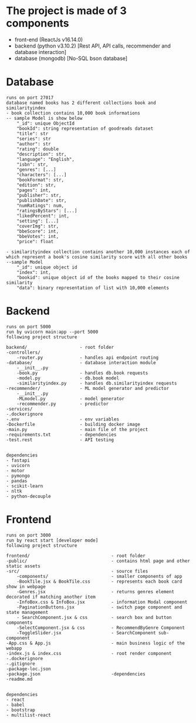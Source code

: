 # The project is made of 3 components
- front-end (ReactJs v16.14.0)
- backend (python v3.10.2) [Rest API, API calls, recommender and database interaction]
- database (mongodb) [No-SQL bson database]


# Database

    runs on port 27017
    database named books has 2 different collections book and similarityindex
    - book collection contains 10,000 book informations
    -- sample Model is show below
        "_id": unique ObjectId
        "bookId": string representation of goodreads dataset
        "title": str
        "series": str
        "author": str
        "rating": double
        "description": str,
        "language": "English",
        "isbn": str,
        "genres": [...]
        "characters": [...]
        "bookFormat": str,
        "edition": str,
        "pages": int,
        "publisher": str,
        "publishDate": str,
        "numRatings": num,
        "ratingsByStars": [...]
        "likedPercent": int,
        "setting": [...]
        "coverImg": str,
        "bbeScore": int,
        "bbeVotes": int,
        "price": float

    - similarityindex collection contains another 10,000 instances each of which represent a book's cosine similarity score with all other books
    --sample Model
        "_id": unique object id
        "index": int,
        "bookid": unique object id of the books mapped to their cosine similarity
        "data": binary representation of list with 10,000 elements


# Backend

    runs on port 5000
    run by uvicorn main:app --port 5000
    following project structure

    backend/                    - root folder
    -controllers/
        -router.py              - handles api endpoint routing
    -database/                  - database interaction module
        -__init__.py
        -book.py                - handles db.book requests
        -model.py               - db.book model
        -similarityindex.py     - handles db.similarityindex requests
    -recommender/               - ML model generator and predictor
        -__init__.py
        -MLmodel.py             - model generator
        -recommender.py         - predictor
    -services/
    -.dockerignore
    -.env                       - env variables
    -Dockerfile                 - building docker image
    -main.py                    - main file of the project
    -requirements.txt           - dependencies
    -test.rest                  - API testing


    dependencies
    - fastapi
    - uvicorn
    - motor
    - pymongo
    - pandas
    - scikit-learn
    - nltk
    - python-decouple


# Frontend

    runs on port 3000
    run by react start [developer mode]
    following project structure

    frontend/                               - root folder
    -public/                                - contains html page and other static assets
    -src/                                   - source files
        -components/                        - smaller components of app
        -BookTile.jsx & BookTile.css        - represents each book card show in webpage
        -Genres.jsx                         - returns genres element decorated if matching another item
        -InfoBox.css & InfoBox.jsx          - information Modal component
        -PaginationButtons.jsx              - switch page component and state management
        - SearchComponent.jsx & css         - search box and button components
        -SelectComponent.jsx & css          - RecommendByGenre Component
        -ToggleSlider.jsx                   - SearchComponent sub-component
    -App.css & App.js                       - main business logic of the webapp
    -index.js & index.css                   - root render component  
    -.dockerignore
    -.gitignore                       
    -package-loc.json
    -package.json                           -dependencies
    -readme.md        


    dependencies
    - react
    - babel
    - bootstrap
    - multilist-react